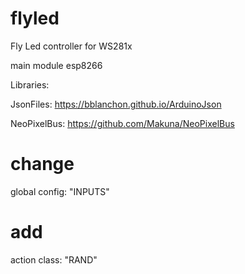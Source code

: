 # flyled
Fly Led controller for WS281x

main module esp8266


Libraries:

JsonFiles:
https://bblanchon.github.io/ArduinoJson

NeoPixelBus:
https://github.com/Makuna/NeoPixelBus

# change
global config: "INPUTS"

# add
action class: "RAND"
